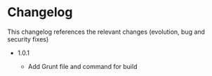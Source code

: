 Changelog
=========

This changelog references the relevant changes (evolution, bug and security fixes)

* 1.0.1
    
    * Add Grunt file and command for build
